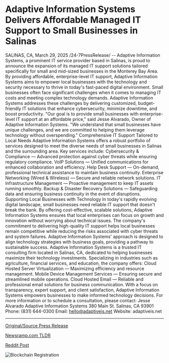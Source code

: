 # Adaptive Information Systems Delivers Affordable Managed IT Support to Small Businesses in Salinas

SALINAS, CA, March 29, 2025 /24-7PressRelease/ -- Adaptive Information Systems, a prominent IT service provider based in Salinas, is proud to announce the expansion of its managed IT support solutions tailored specifically for small and mid-sized businesses in the Monterey Bay Area. By providing affordable, enterprise-level IT support, Adaptive Information Systems aims to empower local businesses with the technology and security necessary to thrive in today's fast-paced digital environment.  Small businesses often face significant challenges when it comes to managing IT costs and meeting complex technology demands. Adaptive Information Systems addresses these challenges by delivering customized, budget-friendly IT solutions that enhance cybersecurity, minimize downtime, and boost productivity.  "Our goal is to provide small businesses with enterprise-level IT support at an affordable price," said Jesse Alvarado, Owner of Adaptive Information Systems. "We understand that small businesses have unique challenges, and we are committed to helping them leverage technology without overspending."  Comprehensive IT Support Tailored to Local Needs Adaptive Information Systems offers a robust portfolio of services designed to meet the diverse needs of small businesses in Salinas and the surrounding area. Key services include:  Cybersecurity & Compliance — Advanced protection against cyber threats while ensuring regulatory compliance.  VoIP Solutions — Unified communications for enhanced collaboration and efficiency.  Help Desk Support — On-demand, professional technical assistance to maintain business continuity.  Enterprise Networking (Wired & Wireless) — Secure and reliable network solutions.  IT Infrastructure Management — Proactive management to keep IT assets running smoothly.  Backup & Disaster Recovery Solutions — Safeguarding data and ensuring business continuity in the event of disruptions.  Supporting Local Businesses with Technology In today's rapidly evolving digital landscape, small businesses need reliable IT support that doesn't break the bank. By offering cost-effective, scalable solutions, Adaptive Information Systems ensures that local enterprises can focus on growth and innovation without worrying about technical issues.  The company's commitment to delivering high-quality IT support helps local businesses remain competitive while reducing the risks associated with cyber threats and system failures. Adaptive Information Systems' approach is designed to align technology strategies with business goals, providing a pathway to sustainable success.  Adaptive Information Systems is a trusted IT consulting firm located in Salinas, CA, dedicated to helping businesses maximize their technology investments. Specializing in industries such as agriculture, financial services, and education, the company offers:  Cloud Hosted Server Virtualization — Maximizing efficiency and resource management.  Mobile Device Management Services — Ensuring secure and streamlined mobile operations.  Cloud Hosted Email — Reliable and professional email solutions for business communication.  With a focus on transparency, expert support, and client satisfaction, Adaptive Information Systems empowers businesses to make informed technology decisions.  For more information or to schedule a consultation, please contact: Jesse Alvarado Adaptive Information Systems 380 Main St. Salinas, CA 93901 Phone: (831) 644-0300 Email: hello@adaptiveis.net Website: adaptiveis.net 

---

[Original/Source Press Release](https://www.24-7pressrelease.com/press-release/521164/adaptive-information-systems-delivers-affordable-managed-it-support-to-small-businesses-in-salinas)
                    

[Newsramp.com TLDR](https://newsramp.com/curated-news/adaptive-information-systems-expands-managed-it-support-solutions-for-local-businesses/f0bf5f6f2cb54788fc0865317b0799dd) 

 



[Reddit Post](https://www.reddit.com/r/Business_NewsRamp/comments/1jmgwsw/adaptive_information_systems_expands_managed_it/) 



![Blockchain Registration](https://cdn.newsramp.app/24-7PressRelease/qrcode/253/29/fondFGWj.webp)